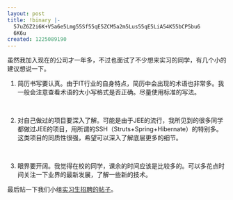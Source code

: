 ```yaml
---
layout: post
title: !binary |-
  57uZ6Z2i6K+V5a6e5Lmg55Sf55qE5ZCM5a2m5Lus55qE5LiA54K55bCP5bu6
  6K6u
created: 1225089190
---
```

虽然我加入现在的公司才一年多，不过也面试了不少想来实习的同学，有几个小的建议想说一下。

1. 简历书写要认真。由于IT行业的自身特点，简历中会出现的术语也非常多。我一般会注意查看术语的大小写格式是否正确。尽量使用标准的写法。
<br/>
2. 对自己做过的项目要深入了解。可能是由于JEE的流行，我所见到的很多同学都做过JEE的项目，用所谓的SSH（Struts+Spring+Hibernate）的特别多。这类项目的同质性很强，希望可以深入了解底层更多的细节。
<br/>
3. 眼界要开阔。我觉得在校的同学，课余的时间应该是比较多的。可以多花点时间关注一下业界的最新发展，了解一些新的技术。

最后贴一下我们小组<a href="http://www.newsmth.net/bbscon.php?bid=908&id=66323">实习生招聘的帖子</a>。
<!--break-->
